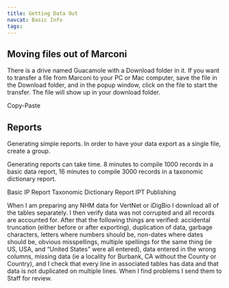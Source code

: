 ```yaml
---
title: Getting Data Out
navcat: Basic Info
tags:
---
```


## Moving files out of Marconi

There is a drive named Guacamole with a Download folder in it. If you want to transfer a file from Marconi to your PC or Mac computer, save the file in the Download folder, and in the popup window, click on the file to start the transfer. The file will show up in your download folder.

Copy-Paste

## Reports

Generating simple reports. In order to have your data export as a single file, create a group.

Generating reports can take time. 8 minutes to compile 1000 records in a basic data report, 16 minutes to compile 3000 records in a taxonomic dictionary report.

Basic IP Report
Taxonomic Dictionary Report
IPT Publishing

When I am preparing any NHM data for VertNet or iDigBio I download all of the tables separately.  I then verify data was not corrupted and all records are accounted for.   After that the following things are verified: accidental truncation (either before or after exporting), duplication of data, garbage characters, letters where numbers should be, non-dates where dates should be, obvious misspellings, multiple spellings for the same thing (ie US, USA, and “United States” were all entered), data entered in the wrong columns, missing data (ie a locality for Burbank, CA without the County or Country), and I check that every line in associated tables has data and that data is not duplicated on multiple lines.   When I find problems I send them to Staff for review.
